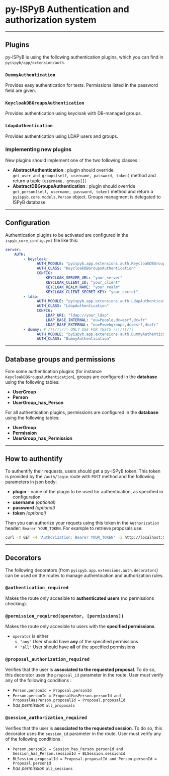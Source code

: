 # py-ISPyB Authentication and authorization system

---

## Plugins

py-ISPyB is using the following authentication plugins, which you can find in `pyispyb/app/extension/auth`.

### `DummyAuthentication`

Provides easy authentication for tests. Permissions listed in the password field are given.

### `KeycloakDBGroupsAuthentication`

Provides authentication using keycloak with DB-managed groups.

### `LdapAuthentication`

Provides authentication using LDAP users and groups.

### Implementing new plugins

New plugins should implement one of the two following classes :

-   **AbstractAuthentication** : plugin should override `get_user_and_groups(self, username, password, token)` method and return a tuple `(username, groups[])`
-   **AbstractDBGroupsAuthentication** : plugin should override `get_person(self, username, password, token)` method and return a `pyispyb.core.models.Person` object. Groups managment is delegated to ISPyB database.

---

## Configuration

Authentication plugins to be activated are configured in the `ispyb_core_config.yml` file like this:

```yml
server:
    AUTH:
        - keycloak:
              AUTH_MODULE: "pyispyb.app.extensions.auth.KeycloakDBGroupsAuthentication"
              AUTH_CLASS: "KeycloakDBGroupsAuthentication"
              CONFIG:
                  KEYCLOAK_SERVER_URL: "your_server"
                  KEYCLOAK_CLIENT_ID: "your_client"
                  KEYCLOAK_REALM_NAME: "your_realm"
                  KEYCLOAK_CLIENT_SECRET_KEY: "your_secret"
        - ldap:
              AUTH_MODULE: "pyispyb.app.extensions.auth.LdapAuthentication"
              AUTH_CLASS: "LdapAuthentication"
              CONFIG:
                  LDAP_URI: "ldap://your_ldap"
                  LDAP_BASE_INTERNAL: "ou=People,dc=esrf,dc=fr"
                  LDAP_BASE_EXTERNAL: "ou=Pxwebgroups,dc=esrf,dc=fr"
        - dummy: # /!\/!\/!\ ONLY USE FOR TESTS /!\/!\/!\
              AUTH_MODULE: "pyispyb.app.extensions.auth.DummyAuthentication"
              AUTH_CLASS: "DummyAuthentication"
```

---

## Database groups and permissions

Fore some authentication plugins (for instance `KeycloakDBGroupsAuthentication`), groups are configured in the **database** using the following tables:

-   **UserGroup**
-   **Person**
-   **UserGroup_has_Person**

For all authentication plugins, permissions are configured in the **database** using the following tables:

-   **UserGroup**
-   **Permission**
-   **UserGroup_has_Permission**

---

## How to authentify

To authentify their requests, users should get a py-ISPyB token. This token is provided by the `/auth/login` route with `POST` method and the following parameters in json body:

-   **plugin** - name of the plugin to be used for authentication, as specified in configuration
-   **username** _(optional)_
-   **password** _(optional)_
-   **token** _(optional)_

Then you can authorize your requets using this token in the `Authorization` header: `Bearer YOUR_TOKEN`. For example to retrieve proposals use:

```bash
curl -X GET -H 'Authorization: Bearer YOUR_TOKEN' -i http://localhost:5000/ispyb/api/v1/proposals
```

---

## Decorators

The following decorators (from `pyispyb.app.extensions.auth.decorators`) can be used on the routes to manage authentication and authorization rules.

### `@authentication_required`

Makes the route only accesible to **authenticated users** (no permissions checking).

### `@permission_required(operator, [permissions])`

Makes the route only accesible to users with the **specified permissions**.

-   `operator` is either
    -   `"any"` User should have **any** of the specified permissions
    -   `"all"` User should have **all** of the specified permissions

### `@proposal_authorization_required`

Verifies that the user is **associated to the requested proposal**. To do so, this decorator uses the `proposal_id` parameter in the route.
User must verify any of the following conditions :

-   `Person.personId = Proposal.personId`
-   `Person.personId = ProposalHasPerson.personId and ProposalHasPerson.proposalId = Proposal.proposalId`
-   _has permission_ `all_proposals`

### `@session_authorization_required`

Verifies that the user is **associated to the requested session**. To do so, this decorator uses the `session_id` parameter in the route.
User must verify any of the following conditions :

-   `Person.personId = Session_has_Person.personId and Session_has_Person.sessionId = BLSession.sessionId`
-   `BLSession.proposalId = Proposal.proposalId and Person.personId = Proposal.personId`
-   _has permission_ `all_sessions`
